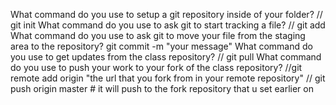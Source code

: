 What command do you use to setup a git repository inside of your folder? // git init
What command do you use to ask git to start tracking a file? // git add
What command do you use to ask git to move your file from the staging area to the repository? git commit -m "your message"
What command do you use to get updates from the class repository? // git pull
What command do you use to push your work to your fork of the class repository? //git remote add origin "the url that you fork from in your remote repository" // git push origin master # it will push to the fork repository that u set earlier on